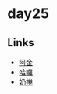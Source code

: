 # day25

## Links

- [阿金](https://rabbittee.github.io/JavaScript30/day25/kim/)
- [哈囉](https://rabbittee.github.io/JavaScript30/day25/kirby/)
- [奶捲](https://rabbittee.github.io/JavaScript30/day25/recoil/)
